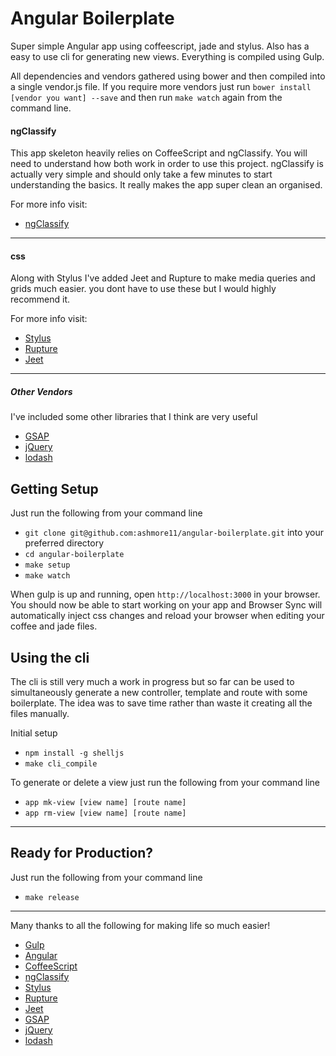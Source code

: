 # Angular Boilerplate

Super simple Angular app using coffeescript, jade and stylus. Also has a easy to use cli for generating new views. Everything is compiled using Gulp.

All dependencies and vendors gathered using bower and then compiled into a single vendor.js file. If you require more vendors just run `bower install [vendor you want] --save` and then run `make watch` again from the command line.

#### ngClassify
This app skeleton heavily relies on CoffeeScript and ngClassify. You will need to understand how both work in order to use this project. ngClassify is actually very simple and should only take a few minutes to start understanding the basics. It really makes the app super clean an organised.

For more info visit:
  * [ngClassify](https://github.com/CaryLandholt/ng-classify)

---

#### css
Along with Stylus I've added Jeet and Rupture to make media queries and grids much easier. you dont have to use these but I would highly recommend it.

For more info visit:
  * [Stylus](https://learnboost.github.io/stylus/)
  * [Rupture](https://github.com/jenius/rupture)
  * [Jeet](http://jeet.gs/)

---

##### Other Vendors
I've included some other libraries that I think are very useful
  * [GSAP](http://greensock.com/gsap)
  * [jQuery](http://jquery.com/)
  * [lodash](https://lodash.com/)

## Getting Setup

Just run the following from your command line
  * `git clone git@github.com:ashmore11/angular-boilerplate.git` into your preferred directory
  * `cd angular-boilerplate`
  * `make setup`
  * `make watch`

When gulp is up and running, open `http://localhost:3000` in your browser. You should now be able to start working on your app and Browser Sync will automatically inject css changes and reload your browser when editing your coffee and jade files.

## Using the cli

The cli is still very much a work in progress but so far can be used to simultaneously generate a new controller, template and route with some boilerplate. The idea was to save time rather than waste it creating all the files manually.

Initial setup
  * `npm install -g shelljs`
  * `make cli_compile`

To generate or delete a view just run the following from your command line
  * `app mk-view [view name] [route name]`
  * `app rm-view [view name] [route name]`

---

## Ready for Production?

Just run the following from your command line
  * `make release`

---

Many thanks to all the following for making life so much easier!
  * [Gulp](http://gulpjs.com/)
  * [Angular](http://angularjs.org/)
  * [CoffeeScript](http://coffeescript.org/)
  * [ngClassify](https://github.com/CaryLandholt/ng-classify)
  * [Stylus](https://learnboost.github.io/stylus/)
  * [Rupture](https://github.com/jenius/rupture)
  * [Jeet](http://jeet.gs/)
  * [GSAP](http://greensock.com/gsap)
  * [jQuery](http://jquery.com/)
  * [lodash](https://lodash.com/)